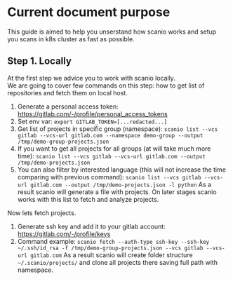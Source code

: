 # Current document purpose
This guide is aimed to help you unserstand how scanio works and setup you scans in k8s cluster as fast as possible.

## Step 1. Locally
At the first step we advice you to work with scanio locally.  
We are going to cover few commands on this step: how to get list of repositories and fetch them on local host.
1. Generate a personal access token: https://gitlab.com/-/profile/personal_access_tokens
2. Set env var: `export GITLAB_TOKEN=[...redacted...]`
3. Get list of projects in specific group (namespace): `scanio list --vcs gitlab --vcs-url gitlab.com --namespace demo-group --output /tmp/demo-group-projects.json`
4. If you want to get all projects for all groups (at will take much more time): `scanio list --vcs gitlab --vcs-url gitlab.com --output /tmp/demo-projects.json`
5. You can also filter by interested language (this will not increase the time comparing with previous command): `scanio list --vcs gitlab --vcs-url gitlab.com --output /tmp/demo-projects.json -l python`
As a result scanio will generate a file with projects. On later stages scanio works with this list to fetch and analyze projects.  
  
Now lets fetch projects.
1. Generate ssh key and add it to your gitlab account: https://gitlab.com/-/profile/keys
2. Command example: `scanio fetch --auth-type ssh-key --ssh-key ~/.ssh/id_rsa -f /tmp/demo-group-projects.json --vcs gitlab --vcs-url gitlab.com`
As a result scanio will create folder structure `~/.scanio/projects/` and clone all projects there saving full path with namespace.
